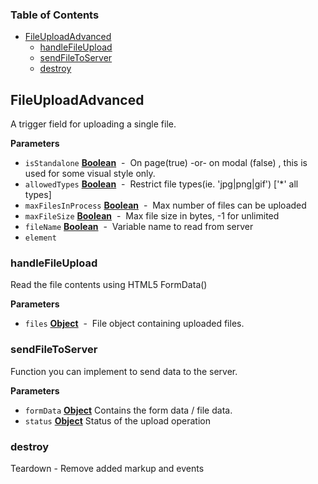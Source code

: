 <!-- Generated by documentation.js. Update this documentation by updating the source code. -->

### Table of Contents

-   [FileUploadAdvanced](#fileuploadadvanced)
    -   [handleFileUpload](#handlefileupload)
    -   [sendFileToServer](#sendfiletoserver)
    -   [destroy](#destroy)

## FileUploadAdvanced

A trigger field for uploading a single file.

**Parameters**

-   `isStandalone` **[Boolean](https://developer.mozilla.org/en-US/docs/Web/JavaScript/Reference/Global_Objects/Boolean)**  -  On page(true) -or- on modal (false) , this is used for some visual style only.
-   `allowedTypes` **[Boolean](https://developer.mozilla.org/en-US/docs/Web/JavaScript/Reference/Global_Objects/Boolean)**  -  Restrict file types(ie. 'jpg|png|gif') ['*' all types]
-   `maxFilesInProcess` **[Boolean](https://developer.mozilla.org/en-US/docs/Web/JavaScript/Reference/Global_Objects/Boolean)**  -  Max number of files can be uploaded
-   `maxFileSize` **[Boolean](https://developer.mozilla.org/en-US/docs/Web/JavaScript/Reference/Global_Objects/Boolean)**  -  Max file size in bytes, -1 for unlimited
-   `fileName` **[Boolean](https://developer.mozilla.org/en-US/docs/Web/JavaScript/Reference/Global_Objects/Boolean)**  -  Variable name to read from server
-   `element`  

### handleFileUpload

Read the file contents using HTML5 FormData()

**Parameters**

-   `files` **[Object](https://developer.mozilla.org/en-US/docs/Web/JavaScript/Reference/Global_Objects/Object)**  -  File object containing uploaded files.

### sendFileToServer

Function you can implement to send data to the server.

**Parameters**

-   `formData` **[Object](https://developer.mozilla.org/en-US/docs/Web/JavaScript/Reference/Global_Objects/Object)** Contains the form data / file data.
-   `status` **[Object](https://developer.mozilla.org/en-US/docs/Web/JavaScript/Reference/Global_Objects/Object)** Status of the upload operation

### destroy

Teardown - Remove added markup and events
